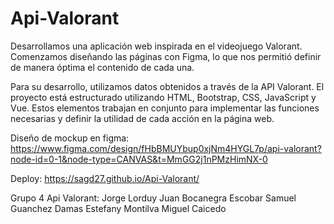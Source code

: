 # Api-Valorant
Desarrollamos una aplicación web inspirada en el videojuego Valorant. Comenzamos diseñando las páginas con Figma, lo que nos permitió definir de manera óptima el contenido de cada una.

Para su desarrollo, utilizamos datos obtenidos a través de la API Valorant. El proyecto está estructurado utilizando HTML, Bootstrap, CSS, JavaScript y Vue. Estos elementos trabajan en conjunto para implementar las funciones necesarias y definir la utilidad de cada acción en la página web. 

Diseño de mockup en figma: https://www.figma.com/design/fHbBMUYbup0xjNm4HYGL7p/api-valorant?node-id=0-1&node-type=CANVAS&t=MmGG2j1nPMzHimNX-0

Deploy: https://sagd27.github.io/Api-Valorant/

Grupo 4 Api Valorant:
Jorge Lorduy
Juan Bocanegra Escobar
Samuel Guanchez Damas
Estefany Montilva
Miguel Caicedo


